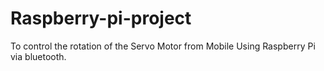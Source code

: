 # Raspberry-pi-project
To control the rotation of the Servo Motor from Mobile Using Raspberry Pi via bluetooth.
